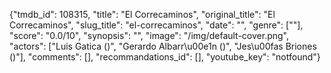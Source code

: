 {"tmdb_id": 108315, "title": "El Correcaminos", "original_title": "El Correcaminos", "slug_title": "el-correcaminos", "date": "", "genre": [""], "score": "0.0/10", "synopsis": "", "image": "/img/default-cover.png", "actors": ["Luis Gatica ()", "Gerardo Albarr\u00e1n ()", "Jes\u00fas Briones ()"], "comments": [], "recommandations_id": [], "youtube_key": "notfound"}
